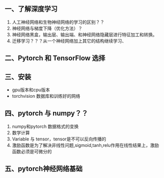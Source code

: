 

## 一、了解深度学习
1. 人工神经网络和生物神经网络的学习的区别？？
2. 神经网络与梯度下降（优化方法）？
3. 神经网络黑盒，输出层、输出端、和神经网络隐藏层进行特征加工和转换。
4. 迁移学习？？？从一个神经网络加上其它的结构继续学习、

## 二、Pytorch 和 TensorFlow 选择

## 三、安装 
- gpu版本和cpu版本
- torchvision 数据库和训练好的网络


## 四、pytorch 与 numpy？？
1. numpy和pytorch 数据格式的变换
2. 数学计算
3. Variable 与 tensor，tensor是不可以反向传播的
4. 激励函数是为了解决非线性问题,sigmoid,tanh,relu作用在线性结果上，激励函数必须是可微分的


## 五、pytorch神经网络基础





